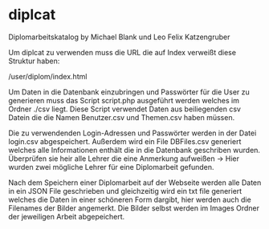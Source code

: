 # diplcat
Diplomarbeitskatalog by Michael Blank und Leo Felix Katzengruber

Um diplcat zu verwenden muss die URL die auf Index verweißt diese Struktur haben:

/user/diplom/index.html

Um Daten in die Datenbank einzubringen und Passwörter für die User zu generieren muss das Script script.php ausgeführt werden welches im Ordner ./csv liegt. Diese Script verwendet Daten aus beiliegenden csv Datein die die Namen Benutzer.csv und Themen.csv haben müssen.

Die zu verwendenden Login-Adressen und Passwörter werden in der Datei login.csv abgespeichert. Außerdem wird ein File DBFiles.csv generiert welches alle Informationen enthält die in die Datenbank geschriben wurden. Überprüfen sie heir alle Lehrer die eine Anmerkung aufweißen -> Hier wurden zwei mögliche Lehrer für eine Diplomarbeit gefunden.

Nach dem Speichern einer Diplomarbeit auf der Webseite werden alle Daten in ein JSON File geschrieben und gleichzeitig wird ein txt file generiert welches die Daten in einer schöneren Form dargibt, hier werden auch die Filenames der Bilder angemerkt. Die Bilder selbst werden im Images Ordner der jeweiligen Arbeit abgepeichert.
